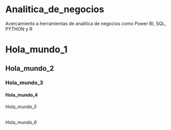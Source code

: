 # Analitica_de_negocios
Acercamiento a herramientas de analitica de negocios como Power BI, SQL, PYTHON y R
# Hola_mundo_1
## Hola_mundo_2
### Hola_mundo_3
#### Hola_mundo_4
###### Hola_mundo_5
###### Hola_mundo_6
